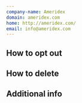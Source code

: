 ```yaml
---
company-name: Ameridex
domain: ameridex.com
home: http://ameridex.com/
email: info@ameridex.com
---
```

## How to opt out




## How to delete




## Additional info

















